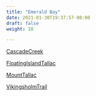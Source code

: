 ```yaml
---
title: "Emerald Bay"
date: 2021-01-30T19:37:57-08:00
draft: false
weight: 10

---
```


<a target="_blank" href="/xmeyers/maps/CascadeCreek.pdf">CascadeCreek</a> 

<a target="_blank" href="/xmeyers/maps/FloatingIslandTallac.pdf">FloatingIslandTallac</a> 

<a target="_blank" href="/xmeyers/maps/MountTallac.pdf">MountTallac</a> 

<a target="_blank" href="/xmeyers/maps/VikingsholmTrail.pdf">VikingsholmTrail</a> 

